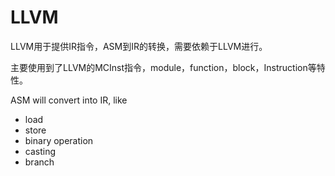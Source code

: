 # LLVM

LLVM用于提供IR指令，ASM到IR的转换，需要依赖于LLVM进行。

主要使用到了LLVM的MCInst指令，module，function，block，Instruction等特性。

ASM will convert into IR, like  
* load
* store
* binary operation
* casting
* branch